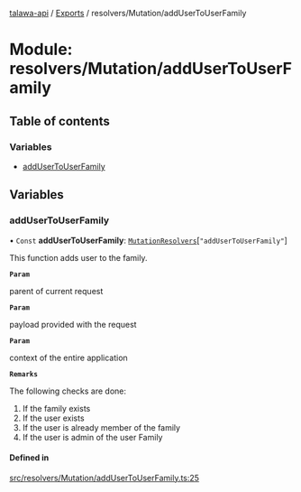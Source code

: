 [talawa-api](../README.md) / [Exports](../modules.md) / resolvers/Mutation/addUserToUserFamily

# Module: resolvers/Mutation/addUserToUserFamily

## Table of contents

### Variables

- [addUserToUserFamily](resolvers_Mutation_addUserToUserFamily.md#addusertouserfamily)

## Variables

### addUserToUserFamily

• `Const` **addUserToUserFamily**: [`MutationResolvers`](types_generatedGraphQLTypes.md#mutationresolvers)[``"addUserToUserFamily"``]

This function adds user to the family.

**`Param`**

parent of current request

**`Param`**

payload provided with the request

**`Param`**

context of the entire application

**`Remarks`**

The following checks are done:
1. If the family exists
2. If the user exists
3. If the user is already member of the family
4. If the user is admin of the user Family

#### Defined in

[src/resolvers/Mutation/addUserToUserFamily.ts:25](https://github.com/PalisadoesFoundation/talawa-api/blob/65069df/src/resolvers/Mutation/addUserToUserFamily.ts#L25)

